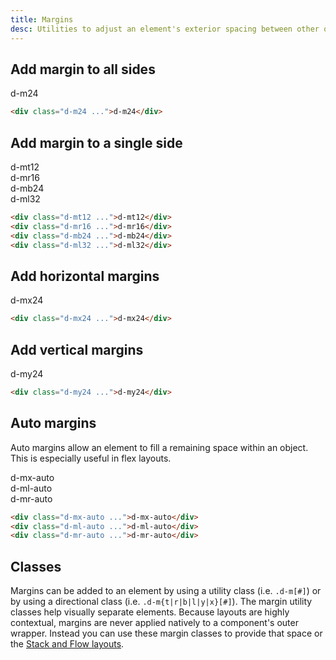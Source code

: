 ```yaml
---
title: Margins
desc: Utilities to adjust an element's exterior spacing between other objects.
---
```


## Add margin to all sides

<code-well-header class="d-fl-center d-p24 d-bgc-purple-100 d-bgo50 d-w100p d-hmn216" custom>
  <div class="d-bgc-purple-200 d-of-hidden"><div class="d-fl-center d-p16 d-m24 d-bgc-purple-300 d-bar4 d-fs14 d-ff-mono">d-m24</div></div>
</code-well-header>

```html
<div class="d-m24 ...">d-m24</div>
```

## Add margin to a single side

<code-well-header class="d-d-flex d-fw-wrap d-ai-start d-jc-center d-bgc-green-100 d-bgo50 d-w100p d-hmn216 d-flow24" custom>
  <div class="d-as-center d-bar8 d-bgc-green-100 d-of-hidden"><div class="d-fl-center d-mt12 d-p16 d-bgc-green-200 d-bbr4 d-fs14 d-ff-mono">d-mt12</div></div>
  <div class="d-as-center d-bar8 d-bgc-green-100 d-of-hidden"><div class="d-fl-center d-mr16 d-p16 d-bgc-green-200 d-brl4 d-fs14 d-ff-mono">d-mr16</div></div>
  <div class="d-as-center d-bar8 d-bgc-green-100 d-of-hidden"><div class="d-fl-center d-mb24 d-p16 d-bgc-green-200 d-btr4 d-fs14 d-ff-mono">d-mb24</div></div>
  <div class="d-as-center d-bar8 d-bgc-green-100 d-of-hidden"><div class="d-fl-center d-ml32 d-p16 d-bgc-green-200 d-brr4 d-fs14 d-ff-mono">d-ml32</div></div>
</code-well-header>

```html
<div class="d-mt12 ...">d-mt12</div>
<div class="d-mr16 ...">d-mr16</div>
<div class="d-mb24 ...">d-mb24</div>
<div class="d-ml32 ...">d-ml32</div>
```

## Add horizontal margins

<code-well-header class="d-d-flex d-fw-wrap d-ai-start d-jc-center d-bgc-pink-100 d-bgo50 d-w100p d-hmn216" custom>
  <div class="d-as-center d-bar8 d-bgc-pink-200 d-of-hidden"><div class="d-fl-center d-mx24 d-p16 d-bgc-pink-400 d-fs14 d-ff-mono">d-mx24</div></div>
</code-well-header>

```html
<div class="d-mx24 ...">d-mx24</div>
```

## Add vertical margins

<code-well-header class="d-d-flex d-fw-wrap d-ai-start d-jc-center d-bgc-red-100 d-bgo50 d-w100p d-hmn216" custom>
  <div class="d-as-center d-bar8 d-bgc-red-100 d-of-hidden"><div class="d-fl-center d-my24 d-p16 d-bgc-red-300 d-fs14 d-fc-white d-ff-mono">d-my24</div></div>
</code-well-header>

```html
<div class="d-my24 ...">d-my24</div>
```

## Auto margins

Auto margins allow an element to fill a remaining space within an object. This is especially useful in flex layouts.

<code-well-header class="d-bgc-yellow-100 d-bgo50 d-w100p d-hmn216 d-p24 d-stack16" custom>
  <div class="d-d-flex d-bar8 d-bgc-yellow-200 d-of-hidden"><div class="d-fl-center d-mx-auto d-p16 d-bgc-yellow-400 d-fs14 d-ff-mono">d-mx-auto</div></div>
  <div class="d-d-flex d-bar8 d-bgc-yellow-200 d-of-hidden"><div class="d-fl-center d-ml-auto d-p16 d-bgc-yellow-400 d-fs14 d-ff-mono">d-ml-auto</div></div>
  <div class="d-d-flex d-bar8 d-bgc-yellow-200 d-of-hidden"><div class="d-fl-center d-mr-auto d-p16 d-bgc-yellow-400 d-fs14 d-ff-mono">d-mr-auto</div></div>
</code-well-header>

```html
<div class="d-mx-auto ...">d-mx-auto</div>
<div class="d-ml-auto ...">d-ml-auto</div>
<div class="d-mr-auto ...">d-mr-auto</div>
```

<script setup>
  import { directions, values } from '@data/spacing.json';
</script>

## Classes

Margins can be added to an element by using a utility class (i.e. `.d-m[#]`) or by using a directional class (i.e. `.d-m{t|r|b|l|y|x}[#]`).
The margin utility classes help visually separate elements. Because layouts are highly contextual, margins are never applied natively to a component's outer wrapper. Instead you can use these margin classes to provide that space or the [Stack and Flow layouts](/utilities/layout/stacks/).

<div class="d-h464 d-of-y-scroll d-bb d-bc-black-200">
  <utility-class-table>
    <template #content>
      <!-- Positive margins -->
      <tbody v-for="i in directions">
        <tr v-for="{ value: val, output } in values">
          <th scope="row" class="d-ff-mono d-fc-purple d-fw-normal d-fs12">
            <span v-if="i !== 'All'">.d-m{{ i[0] }}{{ val }}</span>
            <span v-else>.d-m{{ val }}</span>
          </th>
          <td class="d-ff-mono d-fc-orange-500 d-fs12">
            <span v-if="i == 'y'">
              margin-top: {{ output }} !important;<br/>
              margin-bottom: {{ output }} !important;
            </span>
            <span v-else-if="i == 'x'">
              margin-right: {{ output }} !important;<br/>
              margin-left: {{ output }} !important;
            </span>
            <span v-else>
              <span v-if="i !== 'All'">margin-{{ i }}: {{ output }} !important; </span>
              <span v-else>margin: {{ output }} !important</span>
            </span>
          </td>
        </tr>
      </tbody>
      <!-- Negative margins -->
      <tbody v-for="i in directions">
        <tr v-for="{ value: val, output } in values.slice(1)">
          <th scope="row" class="d-ff-mono d-fc-purple d-fw-normal d-fs12">
            <span v-if="i !== 'All'">.d-m{{ i[0] }}n{{ val }}</span>
            <span v-else>.d-mn{{ val }}</span>
          </th>
          <td class="d-ff-mono d-fc-orange-500 d-fs12">
            <span v-if="i == 'y'">
              margin-top: -{{ output }} !important;<br/>
              margin-bottom: -{{ output }} !important;
            </span>
            <span v-else-if="i == 'x'">
              margin-right: -{{ output }} !important;<br/>
              margin-left: -{{ output }} !important;
            </span>
            <span v-else>
              <span v-if="i !== 'All'">margin-{{ i }}: -{{ output }} !important; </span>
              <span v-else>margin: -{{ output }} !important</span>
            </span>
          </td>
        </tr>
      </tbody>
      <!-- Auto margins -->
      <tbody>
        <tr v-for="i in directions">
          <th scope="row" class="d-ff-mono d-fc-purple d-fw-normal d-fs12">
            <span v-if="i !== 'All'">.d-m{{ i[0] }}-auto</span>
            <span v-else>.d-m-auto</span>
          </th>
          <td class="d-ff-mono d-fc-orange-500 d-fs12">
            <span v-if="i == 'y'">
              margin-top: auto !important;<br/>
              margin-bottom: auto !important;
            </span>
            <span v-else-if="i == 'x'">
              margin-right: auto !important;<br/>
              margin-left: auto !important;
            </span>
            <span v-else>
              <span v-if="i !== 'All'">margin-{{ i }}: auto !important; </span>
              <span v-else>margin: auto !important</span>
            </span>
          </td>
        </tr>
      </tbody>
      <!-- Unset margins -->
      <tbody>
        <tr v-for="i in directions">
          <th scope="row" class="d-ff-mono d-fc-purple d-fw-normal d-fs12">
            <span v-if="i !== 'All'">.d-m{{ i[0] }}-unset</span>
            <span v-else>.d-m-unset</span>
          </th>
          <td class="d-ff-mono d-fc-orange-500 d-fs12">
            <span v-if="i == 'y'">
              margin-top: unset !important;<br/>
              margin-bottom: unset !important;
            </span>
            <span v-else-if="i == 'x'">
              margin-right: unset !important;<br/>
              margin-left: unset !important;
            </span>
            <span v-else>
              <span v-if="i !== 'All'">margin-{{ i }}: unset !important; </span>
              <span v-else>margin: unset !important</span>
            </span>
          </td>
        </tr>
      </tbody>
    </template>
  </utility-class-table>
</div>
